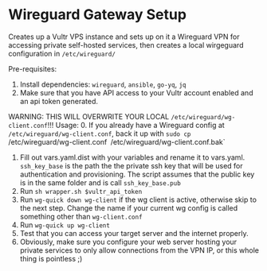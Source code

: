 # Wireguard Gateway Setup
Creates up a Vultr VPS instance and sets up on it a Wireguard VPN for accessing private self-hosted services, then creates a local wirgeguard configuration in `/etc/wireguard/`

Pre-requisites:
1. Install dependencies: `wireguard`, `ansible`, `go-yq`, `jq`
3. Make sure that you have API access to your Vultr account enabled and an api token generated.


WARNING: THIS WILL OVERWRITE YOUR LOCAL `/etc/wireguard/wg-client.conf`!!!
Usage:
0. If you already have a Wireguard config at `/etc/wireguard/wg-client.conf`, back it up with `sudo cp  `/etc/wireguard/wg-client.conf` `/etc/wireguard/wg-client.conf.bak`
1. Fill out vars.yaml.dist with your variables and rename it to vars.yaml. `ssh_key_base` is the path the the private ssh key that will be used for authentication and provisioning. The script assumes that the public key is in the same folder and is call `ssh_key_base.pub`
2. Run `sh wrapper.sh $vultr_api_token`
3. Run `wg-quick down wg-client` if the wg client is active, otherwise skip to the next step. Change the name if your current wg config is called something other than `wg-client.conf`
4. Run `wg-quick up wg-client`
5. Test that you can access your target server and the internet properly.
6. Obviously, make sure you configure your web server hosting your private services to only allow connections from the VPN IP, or this whole thing is pointless ;)
